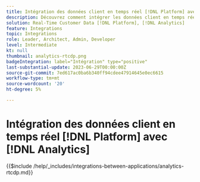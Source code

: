 ```yaml
---
title: Intégration des données client en temps réel [!DNL Platform] avec [!DNL Analytics]
description: Découvrez comment intégrer les données client en temps réel [!DNL Platform] avec [!DNL Analytics].
solution: Real-Time Customer Data [!DNL Platform], [!DNL Analytics]
feature: Integrations
topic: Integrations
role: Leader, Architect, Admin, Developer
level: Intermediate
kt: null
thumbnail: analytics-rtcdp.png
badgeIntegration: label="Intégration" type="positive"
last-substantial-update: 2023-06-29T00:00:00Z
source-git-commit: 7ed617ac0ba6b340ff94cdee47914645e0ec6615
workflow-type: tm+mt
source-wordcount: '20'
ht-degree: 5%

---
```



# Intégration des données client en temps réel [!DNL Platform] avec [!DNL Analytics]

{{$include /help/_includes/integrations-between-applications/analytics-rtcdp.md}}
